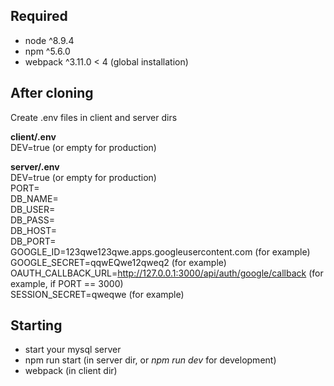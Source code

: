 ## Required
- node ^8.9.4
- npm ^5.6.0
- webpack ^3.11.0 < 4 (global installation)

## After cloning
Create .env files in client and server dirs

**client/.env**\
DEV=true (or empty for production)

**server/.env**\
DEV=true (or empty for production)\
PORT=\
DB_NAME=\
DB_USER=\
DB_PASS=\
DB_HOST=\
DB_PORT=\
GOOGLE_ID=123qwe123qwe.apps.googleusercontent.com (for example)\
GOOGLE_SECRET=qqwEQwe12qweq2 (for example)\
OAUTH_CALLBACK_URL=http://127.0.0.1:3000/api/auth/google/callback (for example, if PORT == 3000)\
SESSION_SECRET=qweqwe (for example)

## Starting
- start your mysql server
- npm run start (in server dir, or *npm run dev* for development)
- webpack (in client dir)
